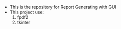 * This is the repository for Report Generating with GUI
* This project use:
    1. fpdf2
    2. tkinter
    